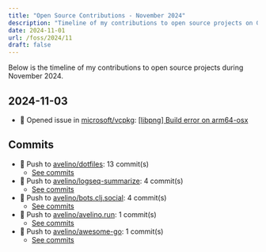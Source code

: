 ```yaml
---
title: "Open Source Contributions - November 2024"
description: "Timeline of my contributions to open source projects on GitHub during November 2024."
date: 2024-11-01
url: /foss/2024/11
draft: false
---
```


Below is the timeline of my contributions to open source projects during November 2024.

## 2024-11-03

- 🐛 Opened issue in [microsoft/vcpkg](https://github.com/microsoft/vcpkg): [[libpng] Build error on arm64-osx](https://github.com/microsoft/vcpkg/issues/41936)

## Commits

- 🔨 Push to [avelino/dotfiles](https://github.com/avelino/dotfiles): 13 commit(s)
  - [See commits](https://github.com/avelino/dotfiles/commits?author=avelino&since=2024-11-01T00:00:00Z&until=2024-11-30T23:59:59Z)
- 🔨 Push to [avelino/logseq-summarize](https://github.com/avelino/logseq-summarize): 4 commit(s)
  - [See commits](https://github.com/avelino/logseq-summarize/commits?author=avelino&since=2024-11-01T00:00:00Z&until=2024-11-30T23:59:59Z)
- 🔨 Push to [avelino/bots.clj.social](https://github.com/avelino/bots.clj.social): 4 commit(s)
  - [See commits](https://github.com/avelino/bots.clj.social/commits?author=avelino&since=2024-11-01T00:00:00Z&until=2024-11-30T23:59:59Z)
- 🔨 Push to [avelino/avelino.run](https://github.com/avelino/avelino.run): 1 commit(s)
  - [See commits](https://github.com/avelino/avelino.run/commits?author=avelino&since=2024-11-01T00:00:00Z&until=2024-11-30T23:59:59Z)
- 🔨 Push to [avelino/awesome-go](https://github.com/avelino/awesome-go): 1 commit(s)
  - [See commits](https://github.com/avelino/awesome-go/commits?author=avelino&since=2024-11-01T00:00:00Z&until=2024-11-30T23:59:59Z)

